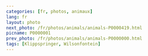 ```yaml
---
categories: [fr, photos, animaux]
lang: fr
layout: photo
next_photo: /fr/photos/animals/animals-P0000419.html
picname: P0000001
prev_photo: /fr/photos/animals/animals-P0000000.html
tags: [Klippspringer, Wilsonfontein]
---
```

